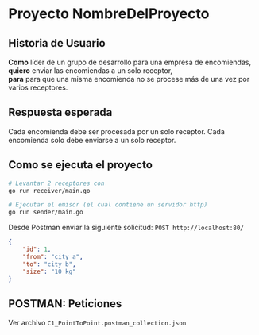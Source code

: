 # Proyecto NombreDelProyecto

## Historia de Usuario
**Como** líder de un grupo de desarrollo para una empresa de encomiendas,  
**quiero** enviar las encomiendas a un solo receptor,  
**para** para que una misma encomienda no se procese más de una vez por varios receptores.

## Respuesta esperada
Cada encomienda debe ser procesada por un solo receptor.
Cada encomienda solo debe enviarse a un solo receptor.

## Como se ejecuta el proyecto

```bash
# Levantar 2 receptores con
go run receiver/main.go 

# Ejecutar el emisor (el cual contiene un servidor http)
go run sender/main.go
```

Desde Postman enviar la siguiente solicitud:
`POST http://localhost:80/`
```json
{
    "id": 1,
    "from": "city a",
    "to": "city b",
    "size": "10 kg"
}
```

## POSTMAN: Peticiones

Ver archivo `C1_PointToPoint.postman_collection.json`
